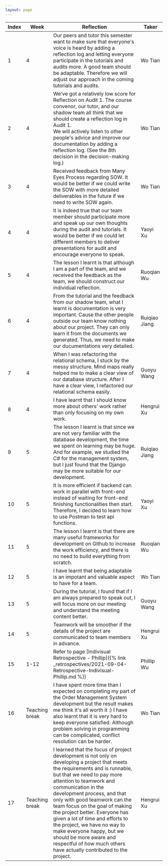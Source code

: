 ```yaml
---
layout: page
---
```


| **Index** | **Week** | **Reflection**                                                                                                                                                                                                                                                                                                                                   | **Taker**     |
| --------- | -------- | ------------------------------------------------------------------------------------------------------------------------------------------------------------------------------------------------------------------------------------------------------------------------------------------------------------------------------------------------ | ------------- |
| 1         | 4        | Our peers and tutor this semester want to make sure that everyone's voice is heard by adding a reflection log and letting everyone participate in the tutorials and audits more. A good team should be adaptable. Therefore we will adjust our approach in the coming tutorials and audits.                                                      | Wo Tian       |
| 2         | 4        | We've got a relatively low score for Reflection on Audit 1. The course convenor, our tutor, and our shadow team all think that we should create a reflection log in Audit 1. <br/> We will actively listen to other people's advice and improve our documentation by adding a reflection log. (See the 8th decision in the decision-making log.) | Wo Tian       |
| 3         | 4        | Received feedback from Many Eyes Process regarding SOW. It would be better if we could write the SOW with more detailed deliverables in the future if we need to write SOW again.                                                                                                                                                                | Wo Tian       |
| 4         | 4        | It is indeed true that our team member should participate more and speak up our own thoughts during the audit and tutorials. It would be better if we could let different members to deliver presentations for audit and encourage everyone to speak.                                                                                            | Yaoyi Xu      |
| 5         | 4        | The lesson I learnt is that although I am a part of the team, and we received the feedback as the team, we should construct our individual reflection.                                                                                                                                                                                           | Ruoqian Wu    |
| 6         | 4        | From the tutorial and the feedback from our shadow team, what I learnt is documentation is very important. Cause the other people outside our team know nothing about our project. They can only learn it from the documents we generated. Thus, we need to make our ducumentations very detailed.                                               | Ruiqiao Jiang |
| 7         | 4        | When I was refactoring the relational schema, I stuck by the messy structure. Mind maps really helped me to make a clear view of our database structure. After I have a clear view, I refactored our relational schema easily.                                                                                                                   | Guoyu Wang    |
| 8         | 4        | I have learnt that I should know more about others' work rather than only focusing on my own work.                                                                                                                                                                                                                                               | Hengrui Xu    |
| 9         | 5        | The lesson I learnt is that since we are not very familiar with the database development, the time we spent on learning may be huge. And for example, we studied the C# for the management system, but I just found that the Django may be more suitable for our development.                                                                    | Ruiqiao Jiang |
| 10        | 5        | It is more efficient if backend can work in parallel with front-end instead of waiting for front-end finishing functionalities then start. Therefore, I decided to learn how to use Postman to test api functions.                                                                                                                               | Yaoyi Xu      |
| 11        | 5        | The lesson I learnt is that there are many useful frameworks for development on Github to increase the work efficiency, and there is no need to build everything from scratch.                                                                                                                                                                   | Ruoqian Wu    |
| 12        | 5        | I have learnt that being adaptable is an impotant and valuable aspect to have for a team.                                                                                                                                                                                                                                                        | Wo Tian       |
| 13        | 5        | During the tutorial, I found that if I am always prepared to speak out, I will focus more on our meeting and understand the meeting content better.                                                                                                                                                                                              | Guoyu Wang    |
| 14        | 5        | Teamwork will be smoother if the details of the project are communicated to team members in advance.                                                                                                                                                                                                                                             | Hengrui Xu    |
| 15        | 1-12     | Refer to page [Indivisual Retrospective - Phillip]({% link _retrospectives/2021-09-04-Retrospective-Indivisual-Phillip.md %})                                                                                                                                                                                                                    | Phillip Wu    |
| 16        | Teaching break     |I have spent more time than I expected on completing my part of the Order Management System development but the result makes me think it's all worth it :)  I have also learnt that it is very hard to keep everyone satisfied. Although problem solving in programming can be complicated, conflict resolution can be harder.                                                    | Wo Tian    |
| 17        | Teaching break     |I learned that the focus of project development is not only on developing a project that meets the requirements and is runnable, but that we need to pay more attention to teamwork and communication in the development process, and that only with good teamwork can the team focus on the goal of making the project better.  Everyone has given a lot of time and efforts to the project, we have no way to make everyone happy, but we should be more aware and respectful of how much others have actually contributed to the project.                                                                                                                                                                                                             | Hengrui Xu    |

